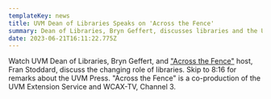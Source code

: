 ```yaml
---
templateKey: news
title: UVM Dean of Libraries Speaks on 'Across the Fence'
summary: Dean of Libraries, Bryn Geffert, discusses libraries and the UVM Press
date: 2023-06-21T16:11:22.775Z
---
```

W﻿atch UVM Dean of Libraries, Bryn Geffert, and ["Across the Fence"](https://youtu.be/c0FRIDpfd-g?si=Geutzrbf4Ayui2eP) host, Fran Stoddard, discuss the changing role of libraries. Skip to 8:16 for remarks about the UVM Press. "Across the Fence" is a co-production of the UVM Extension Service and WCAX-TV, Channel 3.